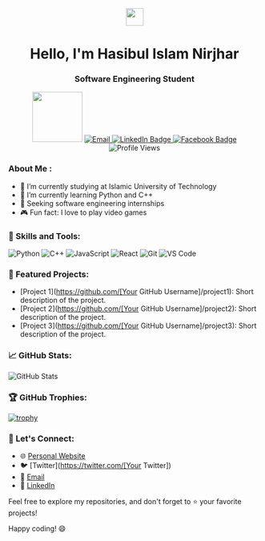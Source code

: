 

<div align="center">
  <img src="https://raw.githubusercontent.com/MartinHeinz/MartinHeinz/master/wave.gif" height="35">
  <h1>Hello, I'm Hasibul Islam Nirjhar</h1>
  <h3>Software Engineering Student</h3>
  <img src="https://d2xrkn56aw2rdo.cloudfront.net/icc/assets/Mobile/Loading_Blue.gif" width="100">

  <a href="mailto:hasibulislam@iut-dhaka.edu">
    <img src="https://img.shields.io/badge/Email-me%40example.com-blue?style=for-the-badge&logo=mail.ru&logoColor=white" alt="Email"/>
  </a>
  <a href="https://www.linkedin.com/in/hasibul-islam-nirjhar-b50925262/">
    <img src="https://img.shields.io/badge/LinkedIn-Connect-blue?style=for-the-badge&logo=linkedin&logoColor=white" alt="LinkedIn Badge"/>
  </a>
  <a href="https://www.facebook.com/hasibnirjhar.11/">
    <img src="https://img.shields.io/badge/Facebook-Follow-blue?style=for-the-badge&logo=facebook&logoColor=white" alt="Facebook Badge"/>
  </a>
  <img src="https://komarev.com/ghpvc/?username=HasibNirjhar07&style=for-the-badge&color=blue" alt="Profile Views">
</div>

###  About Me :

- 🔭 I’m currently studying at Islamic University of Technology
- 🌱 I’m currently learning Python and C++
- 💼 Seeking software engineering internships
- 🎮 Fun fact: I love to play video games

### 🚀 Skills and Tools:

![Python](https://img.shields.io/badge/Python-%2314354C.svg?style=for-the-badge&logo=python&logoColor=white)
![C++](https://img.shields.io/badge/C++-%2300599C.svg?style=for-the-badge&logo=c%2B%2B&logoColor=white)
![JavaScript](https://img.shields.io/badge/JavaScript-%23323330.svg?style=for-the-badge&logo=javascript&logoColor=%23F7DF1E)
![React](https://img.shields.io/badge/React-%2320232a.svg?style=for-the-badge&logo=react&logoColor=%2361DAFB)
![Git](https://img.shields.io/badge/Git-%23F05032.svg?style=for-the-badge&logo=git&logoColor=white)
![VS Code](https://img.shields.io/badge/VS%20Code-%23007ACC.svg?style=for-the-badge&logo=visual-studio-code&logoColor=white)

### 🚀 Featured Projects:

- [Project 1](https://github.com/[Your GitHub Username]/project1): Short description of the project.
- [Project 2](https://github.com/[Your GitHub Username]/project2): Short description of the project.
- [Project 3](https://github.com/[Your GitHub Username]/project3): Short description of the project.

### 📈 GitHub Stats:

![GitHub Stats](https://github-readme-stats.vercel.app/api?username=HasibNirjhar07&show_icons=true&hide_title=true&count_private=true&hide=prs,issues&theme=radical)

### 🏆 GitHub Trophies:

[![trophy](https://github-profile-trophy.vercel.app/?username=HasibNirjhar07&theme=juicyfresh&column=7)](https://github.com/ryo-ma/github-profile-trophy)

### 📣 Let's Connect:

- 🌐 [Personal Website](https://www.yourwebsite.com)
- 🐦 [Twitter](https://twitter.com/[Your Twitter])
- 📧 [Email](mailto:youremail@example.com)
- 🤝 [LinkedIn](https://www.linkedin.com/in/yourlinkedinprofile/)

Feel free to explore my repositories, and don't forget to ⭐️ your favorite projects!

Happy coding! 😄

